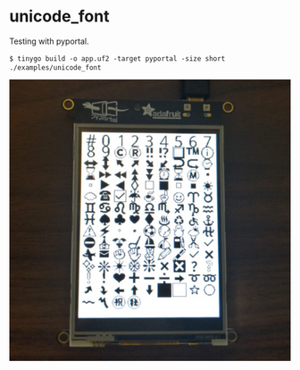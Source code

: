 # unicode\_font

Testing with pyportal.  

```
$ tinygo build -o app.uf2 -target pyportal -size short ./examples/unicode_font
```

![](unicode_font.jpg)
